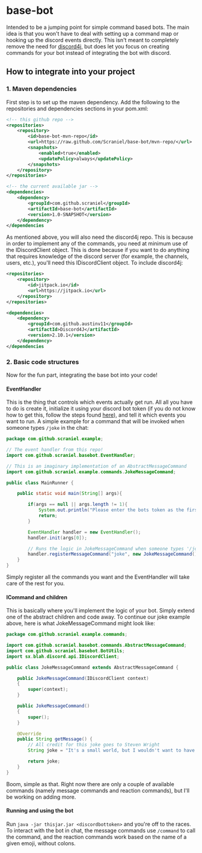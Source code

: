 # base-bot
Intended to be a jumping point for simple command based bots. The main idea is that you won't have to deal with setting up a command map or hooking up the discord events directly. This isn't meant to completely remove the need for [discord4j](https://discord4j.com/), but does let you focus on creating commands for your bot instead of integrating the bot with discord. 

## How to integrate into your project

### 1. Maven dependencies
First step is to set up the maven dependency. Add the following to the repositories and dependencies sections in your pom.xml:

``` XML
<!-- this github repo -->
<repositories>
    <repository>
        <id>base-bot-mvn-repo</id>
        <url>https://raw.github.com/Scraniel/base-bot/mvn-repo/</url>
        <snapshots>
            <enabled>true</enabled>
            <updatePolicy>always</updatePolicy>
        </snapshots>
    </repository>
</repositories>

<!-- the current available jar -->
<dependencies>
    <dependency>
        <groupId>com.github.scraniel</groupId>
        <artifactId>base-bot</artifactId>
        <version>1.0-SNAPSHOT</version>
    </dependency>
</dependencies
```

As mentioned above, you will also need the discord4j repo. This is because in order to implement any of the commands, you need at minimum use of the IDiscordClient object. This is done because if you want to do anything that requires knowledge of the discord server (for example, the channels, users, etc.), you'll need this IDiscordClient object. To include discord4j:

``` XML
<repositories>
    <repository>
        <id>jitpack.io</id>
        <url>https://jitpack.io</url>
    </repository>
</repositories>

<dependencies>
    <dependency>
        <groupId>com.github.austinv11</groupId>
        <artifactId>Discord4J</artifactId>
        <version>2.10.1</version>
    </dependency>
</dependencies
```

### 2. Basic code structures
Now for the fun part, integrating the base bot into your code!

#### EventHandler
This is the thing that controls which events actually get run. All all you have to do is create it, initialize it using your discord bot token (if you do not know how to get this, follow the steps found [here](https://github.com/reactiflux/discord-irc/wiki/Creating-a-discord-bot-&-getting-a-token)), and tell it which events you want to run. A simple example for a command that will be invoked when someone types `/joke` in the chat:

``` Java
package com.github.scraniel.example;

// The event handler from this repo!
import com.github.scraniel.basebot.EventHandler;

// This is an imaginary implementation of an AbstractMessageCommand
import com.github.scraniel.example.commands.JokeMessageCommand;

public class MainRunner {

    public static void main(String[] args){

        if(args == null || args.length != 1){
            System.out.println("Please enter the bots token as the first argument e.g java -jar thisjar.jar tokenhere");
            return;
        }

        EventHandler handler = new EventHandler();
        handler.init(args[0]);

        // Runs the logic in JokeMessageCommand when someone types '/joke' in chat
        handler.registerMessageCommand("joke", new JokeMessageCommand());
    }
}
```

Simply register all the commands you want and the EventHandler will take care of the rest for you.

#### ICommand and children
This is basically where you'll implement the logic of your bot. Simply extend one of the abstract children and code away. To continue our joke example above, here is what JokeMessageCommand might look like:

``` Java
package com.github.scraniel.example.commands;

import com.github.scraniel.basebot.commands.AbstractMessageCommand;
import com.github.scraniel.basebot.BotUtils;
import sx.blah.discord.api.IDiscordClient;

public class JokeMessageCommand extends AbstractMessageCommand {

    public JokeMessageCommand(IDiscordClient context)
    {
        super(context);
    }

    public JokeMessageCommand()
    {
        super();
    }

    @Override
    public String getMessage() {
        // All credit for this joke goes to Steven Wright 
        String joke = "It's a small world, but I wouldn't want to have to paint it.";

        return joke;
    }
}
```

Boom, simple as that. Right now there are only a couple of available commands (namely message commands and reaction commands), but I'll be working on adding more. 

#### Running and using the bot
Run `java -jar thisjar.jar <discordbottoken>` and you're off to the races. To interact with the bot in chat, the message commands use `/command` to call the command, and the reaction commands work based on the name of a given emoji, without colons.
